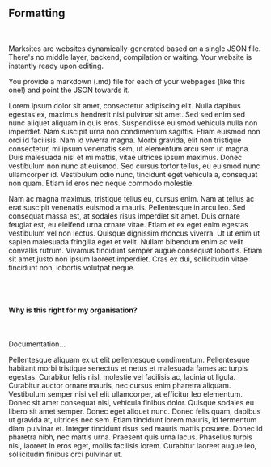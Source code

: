 ## Formatting

<br>

Marksites are websites dynamically-generated based on a single JSON file.
There's no middle layer, backend, compilation or waiting. Your website is instantly ready upon editing.

You provide a markdown (.md) file for each of your webpages (like this one!) and point the JSON towards it. 

Lorem ipsum dolor sit amet, consectetur adipiscing elit. Nulla dapibus egestas ex, maximus hendrerit nisi pulvinar sit amet. Sed sed enim sed nunc aliquet aliquam in quis eros. Suspendisse euismod vehicula nulla non imperdiet. Nam suscipit urna non condimentum sagittis. Etiam euismod non orci id facilisis. Nam id viverra magna. Morbi gravida, elit non tristique consectetur, mi ipsum venenatis sem, ut elementum arcu sem ut magna. Duis malesuada nisl et mi mattis, vitae ultrices ipsum maximus. Donec vestibulum non nunc at euismod. Sed cursus tortor tellus, eu euismod nunc ullamcorper id. Vestibulum odio nunc, tincidunt eget vehicula a, consequat non quam. Etiam id eros nec neque commodo molestie.

Nam ac magna maximus, tristique tellus eu, cursus enim. Nam at tellus ac erat suscipit venenatis euismod a mauris. Pellentesque in arcu leo. Sed consequat massa est, at sodales risus imperdiet sit amet. Duis ornare feugiat est, eu eleifend urna ornare vitae. Etiam et ex eget enim egestas vestibulum vel non lectus. Quisque dignissim rhoncus viverra. Ut ut enim ut sapien malesuada fringilla eget et velit. Nullam bibendum enim ac velit convallis rutrum. Vivamus tincidunt semper augue consequat lobortis. Etiam sit amet justo non ipsum laoreet imperdiet. Cras ex dui, sollicitudin vitae tincidunt non, lobortis volutpat neque.

<br>

<br>

#### Why is this right for my organisation?

<br>

Documentation...

Pellentesque aliquam ex ut elit pellentesque condimentum. Pellentesque habitant morbi tristique senectus et netus et malesuada fames ac turpis egestas. Curabitur felis nisl, molestie vel facilisis ac, lacinia ut ligula. Curabitur auctor ornare mauris, nec cursus enim pharetra aliquam. Vestibulum semper nisi vel elit ullamcorper, at efficitur leo elementum. Donec sit amet consequat nisi, vehicula finibus dolor. Quisque sodales eu libero sit amet semper. Donec eget aliquet nunc. Donec felis quam, dapibus ut gravida at, ultrices nec sem. Etiam tincidunt lorem mauris, id fermentum diam pulvinar et. Integer tincidunt risus sed mauris mattis posuere. Donec id pharetra nibh, nec mattis urna. Praesent quis urna lacus. Phasellus turpis nisl, laoreet in eros eget, mollis facilisis lorem. Curabitur laoreet augue leo, sollicitudin finibus orci pulvinar ut.